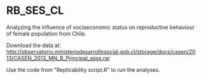 # RB_SES_CL

Analyzing the influence of socioeconomic status on reproductive behaviour of female population from Chile.

Download the data at:
http://observatorio.ministeriodesarrollosocial.gob.cl/storage/docs/casen/2013/CASEN_2013_MN_B_Principal_spss.rar

Use the code from "Replicability script.R" to run the analyses.
